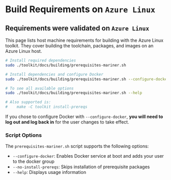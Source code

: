 
# Build Requirements on `Azure Linux`

## Requirements were validated on `Azure Linux`

This page lists host machine requirements for building with the Azure Linux toolkit. They cover building the toolchain, packages, and images on an Azure Linux host.

```bash
# Install required dependencies
sudo ./toolkit/docs/building/prerequisites-mariner.sh

# Install dependencies and configure Docker
sudo ./toolkit/docs/building/prerequisites-mariner.sh --configure-docker

# To see all available options
sudo ./toolkit/docs/building/prerequisites-mariner.sh --help

# Also supported is:
#    make -C toolkit install-prereqs
```

If you chose to configure Docker with `--configure-docker`, **you will need to log out and log back in** for the user changes to take effect.

### Script Options

The `prerequisites-mariner.sh` script supports the following options:

- `--configure-docker`: Enables Docker service at boot and adds your user to the docker group
- `--no-install-prereqs`: Skips installation of prerequisite packages
- `--help`: Displays usage information
